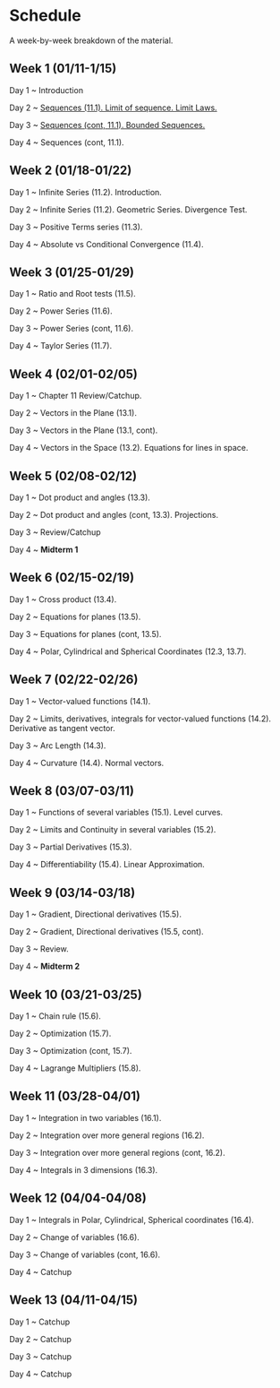 # Schedule

A week-by-week breakdown of the material.

## Week  1 (01/11-1/15)

Day 1
  ~ Introduction

Day 2
  ~ [Sequences (11.1). Limit of sequence. Limit Laws.](notes/sequences.md)

Day 3
  ~ [Sequences (cont, 11.1). Bounded Sequences.](notes/sequences_bounded.md)

Day 4
  ~ Sequences (cont, 11.1).

## Week  2 (01/18-01/22)

Day 1
  ~ Infinite Series (11.2). Introduction.

Day 2
  ~ Infinite Series (11.2). Geometric Series. Divergence Test.

Day 3
  ~ Positive Terms series (11.3).

Day 4
  ~ Absolute vs Conditional Convergence (11.4).

## Week  3 (01/25-01/29)

Day 1
  ~ Ratio and Root tests (11.5).

Day 2
  ~ Power Series (11.6).

Day 3
  ~ Power Series (cont, 11.6).

Day 4
  ~ Taylor Series (11.7).

## Week  4 (02/01-02/05)

Day 1
  ~ Chapter 11 Review/Catchup.

Day 2
  ~ Vectors in the Plane (13.1).

Day 3
  ~ Vectors in the Plane (13.1, cont).

Day 4
  ~ Vectors in the Space (13.2). Equations for lines in space.

## Week  5 (02/08-02/12)

Day 1
  ~ Dot product and angles (13.3).

Day 2
  ~ Dot product and angles (cont, 13.3). Projections.

Day 3
  ~ Review/Catchup

Day 4
  ~ **Midterm 1**

## Week  6 (02/15-02/19)

Day 1
  ~ Cross product (13.4).

Day 2
  ~ Equations for planes (13.5).

Day 3
  ~ Equations for planes (cont, 13.5).

Day 4
  ~ Polar, Cylindrical and Spherical Coordinates (12.3, 13.7).

## Week  7 (02/22-02/26)

Day 1
  ~ Vector-valued functions (14.1).

Day 2
  ~ Limits, derivatives, integrals for vector-valued functions (14.2). Derivative as tangent vector.

Day 3
  ~ Arc Length (14.3).

Day 4
  ~ Curvature (14.4). Normal vectors.

## Week  8 (03/07-03/11)

Day 1
  ~ Functions of several variables (15.1). Level curves.

Day 2
  ~ Limits and Continuity in several variables (15.2).

Day 3
  ~ Partial Derivatives (15.3).

Day 4
  ~ Differentiability (15.4). Linear Approximation.

## Week  9 (03/14-03/18)

Day 1
  ~ Gradient, Directional derivatives (15.5).

Day 2
  ~ Gradient, Directional derivatives (15.5, cont).

Day 3
  ~ Review.

Day 4
  ~ **Midterm 2**

## Week 10 (03/21-03/25)

Day 1
  ~ Chain rule (15.6).

Day 2
  ~ Optimization (15.7).

Day 3
  ~ Optimization (cont, 15.7).

Day 4
  ~ Lagrange Multipliers (15.8).

## Week 11 (03/28-04/01)

Day 1
  ~ Integration in two variables (16.1).

Day 2
  ~ Integration over more general regions (16.2).

Day 3
  ~ Integration over more general regions (cont, 16.2).

Day 4
  ~ Integrals in 3 dimensions (16.3).

## Week 12 (04/04-04/08)

Day 1
  ~ Integrals in Polar, Cylindrical, Spherical coordinates (16.4).

Day 2
  ~ Change of variables (16.6).

Day 3
  ~ Change of variables (cont, 16.6).

Day 4
  ~ Catchup

## Week 13 (04/11-04/15)

Day 1
  ~ Catchup

Day 2
  ~ Catchup

Day 3
  ~ Catchup

Day 4
  ~ Catchup
